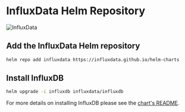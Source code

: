 # InfluxData Helm Repository

![InfluxData](https://influxdata.github.io/branding/img/downloads/influxdata-logo--tagline--castle-alpha.png)

## Add the InfluxData Helm repository

```bash
helm repo add influxdata https://influxdata.github.io/helm-charts
```

## Install InfluxDB

```bash
helm upgrade -i influxdb influxdata/influxdb
```

For more details on installing InfluxDB please see the [chart's README](https://github.com/influxdata/helm-charts/tree/master/charts/influxdb).
